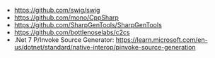 - https://github.com/swig/swig
- https://github.com/mono/CppSharp
- https://github.com/SharpGenTools/SharpGenTools
- https://github.com/bottlenoselabs/c2cs
- .Net 7 P/Invoke Source Generator: https://learn.microsoft.com/en-us/dotnet/standard/native-interop/pinvoke-source-generation
